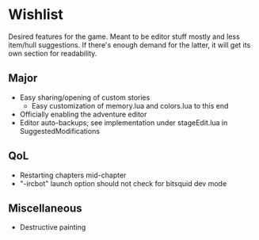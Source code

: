 # Wishlist
Desired features for the game. Meant to be editor stuff mostly and less item/hull suggestions. If there's enough demand for the latter, it will get its own section for readability.

## Major
- Easy sharing/opening of custom stories
    - Easy customization of memory.lua and colors.lua to this end
- Officially enabling the adventure editor
- Editor auto-backups; see implementation under stageEdit.lua in SuggestedModifications

## QoL
- Restarting chapters mid-chapter
- "-ircbot" launch option should not check for bitsquid dev mode

## Miscellaneous
- Destructive painting
